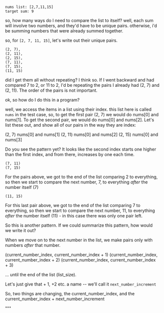 
```
nums list: [2,7,11,15]
target sum: 9
```

so, how many ways do I need to compare the list to itself?
well, each sum will involve two numbers, and they'd have to be unique pairs.
otherwise, i'd be summing numbers that were already summed together.

so, for `[2, 7, 11, 15]`, let's write out their unique pairs.

```
(2, 7),
(2, 11),
(2, 15),
(7, 11),
(7, 15),
(11, 15)
```

did I get them all without repeating? I think so. If I went backward and had compared 7 to 2, or 11 to 2, I'd be repeating the pairs I already had (2, 7) and (2, 11). The order of the pairs is not important.

ok, so how do I do this in a program?

well, we access the items in a list using their index. this list here is called `nums` in the test case, so,
to get the first pair (2, 7) we would do nums[0] and nums[1]. To get the second pair, 
we would do nums[0] and nums[2]. Let's list these out, and show all of our pairs in the way they are index:

(2, 7)   nums[0] and nums[1]
(2, 11)  nums[0] and nums[2]
(2, 15)  nums[0] and nums[3]

Do you see the pattern yet? It looks like the second index starts one higher than the first index, and from there, increases by one each time.

```
(7, 11)  
(7, 15)
```

For the pairs above, we got to the end of the list comparing 2 to everything, so then we start
to compare the next number, 7, to everything *after* the number itself (7)

```
(11, 15)
```

For this last pair above, we got to the end of the list comparing 7 to everything, so then we start
to compare the next number, 11, to everything _after_ the number itself (11) - in this case there was only one pair left.


So this is another pattern. If we could summarize this pattern, how would we write it out?

When we move on to the next number in the list, we make pairs only with numbers *after* that number.

(current_number_index, current_number_index + 1)
(current_number_index, current_number_index + 2)
(current_number_index, current_number_index + 3)

... until the end of the list (list_size).

Let's just give that + 1, +2 etc. a name -- we'll call it `next_number_increment`

So, two things are changing, the current_number_index, and the current_number_index + next_number_increment

"""
